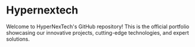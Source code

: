 # Hypernextech
Welcome to HyperNexTech's GitHub repository! This is the official portfolio showcasing our innovative projects, cutting-edge technologies, and expert solutions. 
